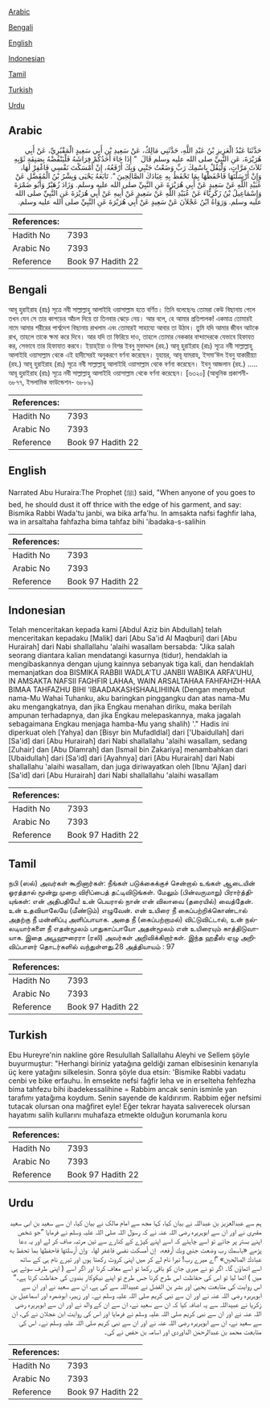 [Arabic](#arabic)

[Bengali](#bengali)

[English](#english)

[Indonesian](#indonesian)

[Tamil](#tamil)

[Turkish](#turkish)

[Urdu](#urdu)

## Arabic


<div dir="rtl" lang="ar" style={{fontSize:'larger',backgroundColor:'#f8f9fa',padding:20}}>
حَدَّثَنَا عَبْدُ الْعَزِيزِ بْنُ عَبْدِ اللَّهِ، حَدَّثَنِي مَالِكٌ، عَنْ سَعِيدِ بْنِ أَبِي سَعِيدٍ الْمَقْبُرِيِّ، عَنْ أَبِي هُرَيْرَةَ، عَنِ النَّبِيِّ صلى الله عليه وسلم قَالَ ‏ "‏ إِذَا جَاءَ أَحَدُكُمْ فِرَاشَهُ فَلْيَنْفُضْهُ بِصَنِفَةِ ثَوْبِهِ ثَلاَثَ مَرَّاتٍ، وَلْيَقُلْ بِاسْمِكَ رَبِّ وَضَعْتُ جَنْبِي وَبِكَ أَرْفَعُهُ، إِنْ أَمْسَكْتَ نَفْسِي فَاغْفِرْ لَهَا، وَإِنْ أَرْسَلْتَهَا فَاحْفَظْهَا بِمَا تَحْفَظُ بِهِ عِبَادَكَ الصَّالِحِينَ ‏"‏‏.‏ تَابَعَهُ يَحْيَى وَبِشْرُ بْنُ الْمُفَضَّلِ عَنْ عُبَيْدِ اللَّهِ عَنْ سَعِيدٍ عَنْ أَبِي هُرَيْرَةَ عَنِ النَّبِيِّ صلى الله عليه وسلم‏.‏ وَزَادَ زُهَيْرٌ وَأَبُو ضَمْرَةَ وَإِسْمَاعِيلُ بْنُ زَكَرِيَّاءَ عَنْ عُبَيْدِ اللَّهِ عَنْ سَعِيدٍ عَنْ أَبِيهِ عَنْ أَبِي هُرَيْرَةَ عَنِ النَّبِيِّ صلى الله عليه وسلم‏.‏ وَرَوَاهُ ابْنُ عَجْلاَنَ عَنْ سَعِيدٍ عَنْ أَبِي هُرَيْرَةَ عَنِ النَّبِيِّ صلى الله عليه وسلم‏.‏
</div>
<div style={{backgroundColor:'#f8f9fa',padding:20, marginBottom: 10}}><table> <thead> <tr> <th>References:</th> <th></th> </tr> </thead> <tbody><tr><td>Hadith No</td><td>7393</td></tr><tr><td>Arabic No</td><td>7393</td></tr><tr><td>Reference</td><td>Book 97 Hadith 22</td></tr></tbody></table></div>

## Bengali


<div dir="ltr" lang="bn" style={{fontSize:'larger',backgroundColor:'#f8f9fa',padding:20}}>
আবূ হুরাইরাহ (রাঃ) সূত্রে নবী সাল্লাল্লাহু আলাইহি ওয়াসাল্লাম হতে বর্ণিত। তিনি বলেছেনঃ তোমরা কেউ বিছানায় গেলে তখন যেন সে তার কাপড়ের আঁচল দিয়ে তা তিনবার ঝেড়ে নেয়। আর বলে, হে আমার প্রতিপালক! একমাত্র তোমারই নামে আমার শরীরের পার্শ্বদেশ বিছানায় রাখলাম এবং তোমারই সাহায্যে আবার তা উঠাব। তুমি যদি আমার জীবন আটকে রাখ, তাহলে তাকে ক্ষমা করে দিবে। আর যদি তা ফিরিয়ে দাও, তাহলে তোমার নেককার বান্দাদেরকে যেভাবে হিফাযত কর, সেভাবে তার হিফাযাত করবে। ইয়াহ্ইয়া ও বিশর ইবনু মুফাদ্দাল (রহ.) আবূ হুরাইরাহ (রাঃ) সূত্রে নবী সাল্লাল্লাহু আলাইহি ওয়াসাল্লাম থেকে এই হাদীসেরই অনুকরণে বর্ণনা করেছেন। যুহায়র, আবূ যামরাহ, ইসমা‘ঈল ইবনু যাকারীয়্যা (রহ.) আবূ হুরাইরাহ (রাঃ) সূত্রে নবী সাল্লাল্লাহু আলাইহি ওয়াসাল্লাম থেকে বর্ণনা করেছেন। ইবনু আজলান (রহ.) ..... আবূ হুরাইরাহ (রাঃ) সূত্রে নবী সাল্লাল্লাহু আলাইহি ওয়াসাল্লাম থেকে বর্ণনা করেছেন। [৬৩২০] (আধুনিক প্রকাশনী- ৬৮৭৭, ইসলামিক ফাউন্ডেশন- ৬৮৮৯)
</div>
<div style={{backgroundColor:'#f8f9fa',padding:20, marginBottom: 10}}><table> <thead> <tr> <th>References:</th> <th></th> </tr> </thead> <tbody><tr><td>Hadith No</td><td>7393</td></tr><tr><td>Arabic No</td><td>7393</td></tr><tr><td>Reference</td><td>Book 97 Hadith 22</td></tr></tbody></table></div>

## English


<div dir="ltr" lang="en" style={{fontSize:'larger',backgroundColor:'#f8f9fa',padding:20}}>
Narrated Abu Huraira:The Prophet (ﷺ) said, "When anyone of you goes to bed, he should dust it off thrice with the edge of his garment, and say: Bismika Rabbi Wada'tu janbi, wa bika arfa'hu. In amsakta nafsi faghfir laha, wa in arsaltaha fahfazha bima tahfaz bihi 'ibadaka-s-salihin
</div>
<div style={{backgroundColor:'#f8f9fa',padding:20, marginBottom: 10}}><table> <thead> <tr> <th>References:</th> <th></th> </tr> </thead> <tbody><tr><td>Hadith No</td><td>7393</td></tr><tr><td>Arabic No</td><td>7393</td></tr><tr><td>Reference</td><td>Book 97 Hadith 22</td></tr></tbody></table></div>

## Indonesian


<div dir="ltr" lang="id" style={{fontSize:'larger',backgroundColor:'#f8f9fa',padding:20}}>
Telah menceritakan kepada kami [Abdul Aziz bin Abdullah] telah menceritakan kepadaku [Malik] dari [Abu Sa'id Al Maqburi] dari [Abu Hurairah] dari Nabi shallallahu 'alaihi wasallam bersabda: "Jika salah seorang diantara kalian mendatangi kasurnya (tidur), hendaklah ia mengibaskannya dengan ujung kainnya sebanyak tiga kali, dan hendaklah memanjatkan doa BISMIKA RABBII WADLA'TU JANBII WABIKA ARFA'UHU, IN AMSAKTA NAFSII FAGHFIR LAHAA, WAIN ARSALTAHAA FAHFAHZH-HAA BIMAA TAHFAZHU BIHI 'IBAADAKASHSHAALIHIINA (Dengan menyebut nama-Mu Wahai Tuhanku, aku baringkan pinggangku dan atas nama-Mu aku mengangkatnya, dan jika Engkau menahan diriku, maka berilah ampunan terhadapnya, dan jika Engkau melepaskannya, maka jagalah sebagaimana Engkau menjaga hamba-Mu yang shalih) '." Hadis ini diperkuat oleh [Yahya] dan [Bisyr bin Mufadldlal] dari ['Ubaidullah] dari [Sa'id] dari [Abu Hurairah] dari Nabi shallallahu 'alaihi wasallam, sedang [Zuhair] dan [Abu Dlamrah] dan [Ismail bin Zakariya] menambahkan dari [Ubaidullah] dari [Sa'id] dari [Ayahnya] dari [Abu Hurairah] dari Nabi shallallahu 'alaihi wasallam, dan juga diriwayatkan oleh [Ibnu 'Ajlan] dari [Sa'id] dari [Abu Hurairah] dari Nabi shallallahu 'alaihi wasallam
</div>
<div style={{backgroundColor:'#f8f9fa',padding:20, marginBottom: 10}}><table> <thead> <tr> <th>References:</th> <th></th> </tr> </thead> <tbody><tr><td>Hadith No</td><td>7393</td></tr><tr><td>Arabic No</td><td>7393</td></tr><tr><td>Reference</td><td>Book 97 Hadith 22</td></tr></tbody></table></div>

## Tamil


<div dir="ltr" lang="ta" style={{fontSize:'larger',backgroundColor:'#f8f9fa',padding:20}}>
நபி (ஸல்) அவர்கள் கூறினார்கள்: நீங்கள் படுக்கைக்குச் சென்றால் உங்கள் ஆடையின் ஓரத்தால் மூன்று முறை விரிப்பைத் தட்டிவிடுங்கள். மேலும் (பின்வருமாறு) பிரார்த்தியுங்கள்: என் அதிபதியே! உன் பெயரால் நான் என் விலாவை (தரையில்) வைத்தேன். உன் உதவியாலேயே (மீண்டும்) எழுவேன். என் உயிரை நீ கைப்பற்றிக்கொண்டால் அதற்கு நீ மன்னிப்பு அளிப்பாயாக. அதை நீ (கைப்பற்றாமல்) விட்டுவிட்டால், உன் நல்லடியார்களை நீ எதன்மூலம் பாதுகாப்பாயோ அதன்மூலம் என் உயிரையும் காத்திடுவாயாக. இதை அபூஹுரைரா (ரலி) அவர்கள் அறிவிக்கிறார்கள். இந்த ஹதீஸ் ஏழு அறிவிப்பாளர் தொடர்களில் வந்துள்ளது.28 அத்தியாயம் : 97
</div>
<div style={{backgroundColor:'#f8f9fa',padding:20, marginBottom: 10}}><table> <thead> <tr> <th>References:</th> <th></th> </tr> </thead> <tbody><tr><td>Hadith No</td><td>7393</td></tr><tr><td>Arabic No</td><td>7393</td></tr><tr><td>Reference</td><td>Book 97 Hadith 22</td></tr></tbody></table></div>

## Turkish


<div dir="ltr" lang="tr" style={{fontSize:'larger',backgroundColor:'#f8f9fa',padding:20}}>
Ebu Hureyre'nin nakline göre Resulullah Sallallahu Aleyhi ve Sellem şöyle buyurmuştur: "Herhangi biriniz yatağına geldiği zaman elbisesinin kenarıyla üç kere yatağını silkelesin. Sonra şöyle dua etsin: 'Bismike Rabbi vadatu cenbi ve bike erfauhu. İn emsekte nefsi fağfir leha ve in erselteha fehfezha bima tahfezu bihi ibadekessalihine = Rabbim ancak senin isminle yan tarafımı yatağıma koydum. Senin sayende de kaldırırım. Rabbim eğer nefsimi tutacak olursan ona mağfiret eyle! Eğer tekrar hayata salıverecek olursan hayatımı salih kullarını muhafaza etmekte olduğun korumanla koru
</div>
<div style={{backgroundColor:'#f8f9fa',padding:20, marginBottom: 10}}><table> <thead> <tr> <th>References:</th> <th></th> </tr> </thead> <tbody><tr><td>Hadith No</td><td>7393</td></tr><tr><td>Arabic No</td><td>7393</td></tr><tr><td>Reference</td><td>Book 97 Hadith 22</td></tr></tbody></table></div>

## Urdu


<div dir="rtl" lang="ur" style={{fontSize:'larger',backgroundColor:'#f8f9fa',padding:20}}>
ہم سے عبدالعزیز بن عبداللہ نے بیان کیا، کہا مجھ سے امام مالک نے بیان کیا، ان سے سعید بن ابی سعید مقبری نے اور ان سے ابوہریرہ رضی اللہ عنہ نے کہ رسول اللہ صلی اللہ علیہ وسلم نے فرمایا ”جو شخص اپنے بستر پر جائے تو اسے چاہئے کہ اسے اپنے کپڑے کے کنارے سے تین مرتبہ صاف کر لے اور یہ دعا پڑھے «باسمك رب وضعت جنبي وبك أرفعه،‏‏‏‏ ‏‏‏‏ إن أمسكت نفسي فاغفر لها،‏‏‏‏ ‏‏‏‏ وإن أرسلتها فاحفظها بما تحفظ به عبادك الصالحين» ”اے میرے رب! تیرا نام لے کر میں اپنی کروٹ رکھتا ہوں اور تیرے نام ہی کے ساتھ اسے اٹھاؤں گا۔ اگر تو نے میری جان کو باقی رکھا تو اسے معاف کرنا اور اگر اسے ( اپنی طرف سوتے ہی میں ) اٹھا لیا تو اس کی حفاظت اس طرح کرنا جس طرح تو اپنے نیکوکار بندوں کی حفاظت کرتا ہے۔“ اس روایت کی متابعت یحییٰ اور بشر بن الفضل نے عبیداللہ سے کی ہے، ان سے سعید نے اور ان سے ابوہریرہ رضی اللہ عنہ نے اور ان سے نبی کریم صلی اللہ علیہ وسلم نے۔ اور زہیر، ابوضمرہ اور اسماعیل بن زکریا نے عبیداللہ سے یہ اضافہ کیا کہ ان سے سعید نے، ان سے ان کے والد نے اور ان سے ابوہریرہ رضی اللہ عنہ نے اور ان سے نبی کریم صلی اللہ علیہ وسلم نے فرمایا اور اس کی روایت ابن عجلان نے کی، ان سے سعید نے، ان سے ابوہریرہ رضی اللہ عنہ نے اور ان سے نبی کریم صلی اللہ علیہ وسلم نے۔ اس کی متابعت محمد بن عبدالرحمٰن الداوردی اور اسامہ بن حفص نے کی۔
</div>
<div style={{backgroundColor:'#f8f9fa',padding:20, marginBottom: 10}}><table> <thead> <tr> <th>References:</th> <th></th> </tr> </thead> <tbody><tr><td>Hadith No</td><td>7393</td></tr><tr><td>Arabic No</td><td>7393</td></tr><tr><td>Reference</td><td>Book 97 Hadith 22</td></tr></tbody></table></div>